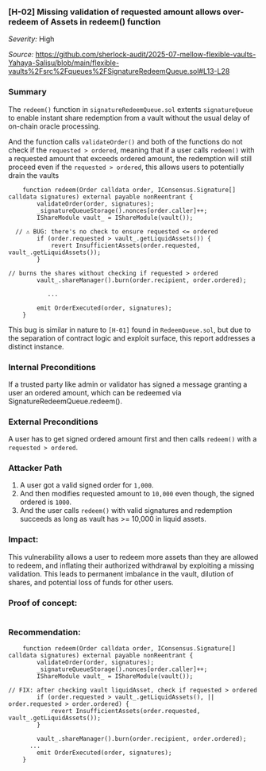 ### [H-02] Missing validation of requested amount allows over-redeem of Assets in redeem() function

_Severity:_ High

_Source:_ https://github.com/sherlock-audit/2025-07-mellow-flexible-vaults-Yahaya-Salisu/blob/main/flexible-vaults%2Fsrc%2Fqueues%2FSignatureRedeemQueue.sol#L13-L28


### Summary
The `redeem()` function in `signatureRedeemQueue.sol` extents `signatureQueue` to enable instant share redemption from a vault without the usual delay of on-chain oracle processing.

And the function calls `validateOrder()` and both of the functions do not check if the `requested > ordered`, meaning that if a user calls `redeem()` with a requested amount that exceeds ordered amount, the redemption will still proceed even if the `requested > ordered`, this allows users to potentially drain the vaults

```solidity
    function redeem(Order calldata order, IConsensus.Signature[] calldata signatures) external payable nonReentrant {
        validateOrder(order, signatures);
        _signatureQueueStorage().nonces[order.caller]++;
        IShareModule vault_ = IShareModule(vault());

  // ⚠️ BUG: there's no check to ensure requested <= ordered
        if (order.requested > vault_.getLiquidAssets()) {
            revert InsufficientAssets(order.requested, vault_.getLiquidAssets());
        }

// burns the shares without checking if requested > ordered
        vault_.shareManager().burn(order.recipient, order.ordered);

           ...

        emit OrderExecuted(order, signatures);
    }
```

This bug is similar in nature to `[H-01]` found in `RedeemQueue.sol`, but due to the separation of contract logic and exploit surface, this report addresses a distinct instance.


### Internal Preconditions
If a trusted party like admin or validator has signed a message granting a user an ordered amount, which can be redeemed via SignatureRedeemQueue.redeem().


### External Preconditions
A user has to get signed ordered amount first and then calls `redeem()` with a `requested > ordered`.


### Attacker Path
1. A user got a valid signed order for `1,000`.
2. And then modifies requested amount to `10,000` even though, the signed ordered is `1000`.
3. And the user calls `redeem()` with valid signatures and redemption succeeds as long as vault has >= 10,000 in liquid assets.


### Impact:
This vulnerability allows a user to redeem more assets than they are allowed to redeem, and inflating their authorized withdrawal by exploiting a missing validation. This leads to permanent imbalance in the vault, dilution of shares, and potential loss of funds for other users.


### Proof of concept:
```solidity

```

### Recommendation:
```solidity
    function redeem(Order calldata order, IConsensus.Signature[] calldata signatures) external payable nonReentrant {
        validateOrder(order, signatures);
        _signatureQueueStorage().nonces[order.caller]++;
        IShareModule vault_ = IShareModule(vault());

// FIX: after checking vault liquidAsset, check if requested > ordered 
        if (order.requested > vault_.getLiquidAssets(), || order.requested > order.ordered) {
            revert InsufficientAssets(order.requested, vault_.getLiquidAssets());
        }

        vault_.shareManager().burn(order.recipient, order.ordered);
      ...
        emit OrderExecuted(order, signatures);
    }
```